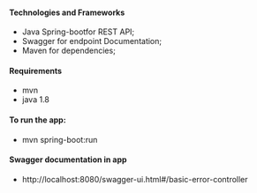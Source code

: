 #### Technologies and Frameworks

- Java Spring-bootfor REST API;
- Swagger for endpoint Documentation;
- Maven for dependencies;

#### Requirements

- mvn
- java 1.8

#### To run the app:

- mvn spring-boot:run

#### Swagger documentation in app

- http://localhost:8080/swagger-ui.html#/basic-error-controller
